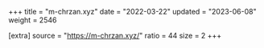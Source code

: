 +++
title = "m-chrzan.xyz"
date = "2022-03-22"
updated = "2023-06-08"
weight = 2546

[extra]
source = "https://m-chrzan.xyz/"
ratio = 44
size = 2
+++

